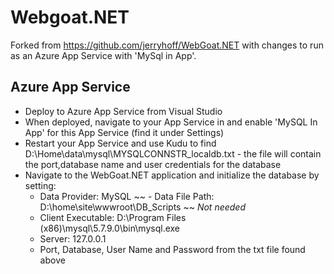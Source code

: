 # Webgoat.NET

Forked from https://github.com/jerryhoff/WebGoat.NET with changes to run as an Azure App Service with 'MySql in App'.

## Azure App Service

- Deploy to Azure App Service from Visual Studio
- When deployed, navigate to your App Service in and enable 'MySQL In App' for this App Service (find it under Settings)
- Restart your App Service and use Kudu to find D:\Home\data\mysql\MYSQLCONNSTR_localdb.txt - the file will contain the port,database name and user credentials for the database
- Navigate to the WebGoat.NET application and initialize the database by setting:
    - Data Provider: MySQL
~~    - Data File Path: D:\home\site\wwwroot\DB_Scripts ~~ *Not needed*
    - Client Executable: D:\Program Files (x86)\mysql\5.7.9.0\bin\mysql.exe
    - Server: 127.0.0.1
    - Port, Database, User Name and Password from the txt file found above
